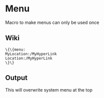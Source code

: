 Menu
====

Macro to make menus can only be used once

Wiki
----

~~~~ {.sourceCode .python}
\{\{menu:
MyLocation:/MyHyperLink
Location:/MyHyperLink
\}\}
~~~~

Output
------

This will overwrite system menu at the top
